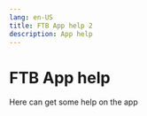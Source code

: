 ```yaml
---
lang: en-US
title: FTB App help 2
description: App help
---
```

# FTB App help

Here can get some help on the app